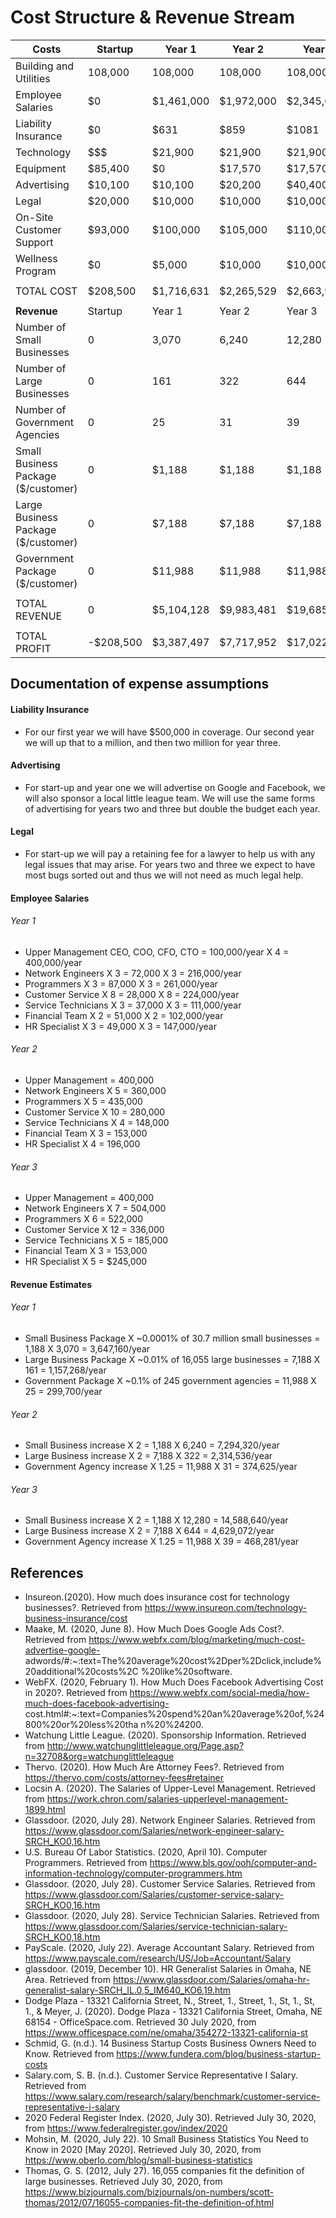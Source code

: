 # Cost Structure & Revenue Stream


| Costs | Startup | Year 1 | Year 2 | Year 3 |
|---|---|---|---|---|
|Building and Utilities | 108,000 | 108,000 | 108,000 | 108,000 |
|Employee Salaries | $0 | $1,461,000 | $1,972,000 | $2,345,000 |
|Liability Insurance | $0  | $631 | $859 | $1081 |
|Technology | $$$ | $21,900 | $21,900 | $21,900 |
|Equipment | $85,400 | $0 | $17,570 | $17,570 |
|Advertising | $10,100 | $10,100 | $20,200 | $40,400 |
|Legal | $20,000 | $10,000 | $10,000 | $10,000 |
|On-Site Customer Support  | $93,000 |$100,000  | $105,000 | $110,000 |
|Wellness Program | $0 | $5,000 | $10,000 | $10,000 |
| | | | | |
|TOTAL COST | $208,500 | $1,716,631 | $2,265,529 | $2,663,951 |
| | | | | |
| **Revenue** |Startup | Year 1 | Year 2 | Year 3 |
|Number of Small Businesses | 0 | 3,070 | 6,240 | 12,280 |
|Number of Large Businesses | 0 | 161 | 322 | 644 |
|Number of Government Agencies | 0 | 25 | 31 | 39 |
|Small Business Package ($/customer) | 0 | $1,188 | $1,188 | $1,188 |
|Large Business Package ($/customer) | 0 | $7,188 | $7,188 | $7,188 |
|Government Package ($/customer) | 0 | $11,988 | $11,988 | $11,988 |
| | | | | |
| TOTAL REVENUE | 0 | $5,104,128 | $9,983,481 | $19,685,993 |
| | | | | |
| TOTAL PROFIT | -$208,500 | $3,387,497 | $7,717,952 | $17,022,042 |


## Documentation of expense assumptions
#### Liability Insurance
- For our first year we will have $500,000 in coverage. Our second year we will up that to a million, and then two million for year three.
#### Advertising
- For start-up and year one we will advertise on Google and Facebook, we will also sponsor a local little league team. We will use the same forms of advertising for years two and three but double the budget each year. 
#### Legal
- For start-up we will pay a retaining fee for a lawyer to help us with any legal issues that may arise. For years two and three we expect to have most bugs sorted out and thus we will not need as much legal help. 
#### Employee Salaries
###### Year 1
- Upper Management CEO, COO, CFO, CTO = 100,000/year X 4 = 400,000/year
- Network Engineers X 3 = 72,000 X 3 = 216,000/year
- Programmers X 3 = 87,000 X 3 = 261,000/year
- Customer Service X 8 = 28,000 X 8 = 224,000/year
- Service Technicians X 3 = 37,000 X 3 = 111,000/year 
- Financial Team X 2 = 51,000 X 2 = 102,000/year 
- HR Specialist X 3 = 49,000 X 3 = 147,000/year
###### Year 2  
- Upper Management = 400,000
- Network Engineers X 5 = 360,000
- Programmers X 5 = 435,000
- Customer Service X 10 = 280,000
- Service Technicians X 4 = 148,000
- Financial Team X 3 = 153,000 
- HR Specialist X 4 = 196,000
###### Year 3 
- Upper Management = 400,000
- Network Engineers X 7 = 504,000
- Programmers X 6 = 522,000
- Customer Service X 12 = 336,000
- Service Technicians X 5 = 185,000
- Financial Team X 3 = 153,000
- HR Specialist X 5 = $245,000
#### Revenue Estimates
###### Year 1
- Small Business Package X ~0.0001% of 30.7 million small businesses = 1,188 X 3,070 = 3,647,160/year
- Large Business Package X ~0.01% of 16,055 large businesses = 7,188 X 161 = 1,157,268/year
- Government Package X ~0.1% of 245 government agencies = 11,988 X 25 = 299,700/year
###### Year 2
- Small Business increase X 2 = 1,188 X 6,240 = 7,294,320/year
- Large Business increase X 2 = 7,188 X 322 = 2,314,536/year
- Government Agency increase X 1.25 = 11,988 X 31 = 374,625/year
###### Year 3
- Small Business increase X 2 = 1,188 X 12,280 = 14,588,640/year
- Large Business increase X 2 = 7,188 X 644 = 4,629,072/year
- Government Agency increase X 1.25 = 11,988 X 39 = 468,281/year

## References
- Insureon.(2020). How much does insurance cost for technology businesses?. Retrieved from 	https://www.insureon.com/technology-business-insurance/cost
- Maake, M. (2020, June 8). How Much Does Google Ads Cost?. Retrieved from 	https://www.webfx.com/blog/marketing/much-cost-advertise-google-	adwords/#:~:text=The%20average%20cost%2Dper%2Dclick,include%20additional%20costs%2C	%20like%20software.
- WebFX. (2020, February 1). How Much Does Facebook Advertising Cost in 2020?. Retrieved from 	https://www.webfx.com/social-media/how-much-does-facebook-advertising-	cost.html#:~:text=Companies%20spend%20an%20average%20of,%24800%20or%20less%20tha	n%20%24200.
-	Watchung Little League. (2020). Sponsorship Information. Retrieved from 	http://www.watchunglittleleague.org/Page.asp?n=32708&org=watchunglittleleague
- Thervo. (2020). How Much Are Attorney Fees?. Retrieved from https://thervo.com/costs/attorney-fees#retainer
- Locsin A. (2020). The Salaries of Upper-Level Management. Retrieved from https://work.chron.com/salaries-upperlevel-management-1899.html
- Glassdoor. (2020, July 28). Network Engineer Salaries. Retrieved from https://www.glassdoor.com/Salaries/network-engineer-salary-SRCH_KO0,16.htm
- U.S. Bureau Of Labor Statistics. (2020, April 10). Computer Programmers. Retrieved from https://www.bls.gov/ooh/computer-and-information-technology/computer-programmers.htm
- Glassdoor. (2020, July 28). Customer Service Salaries. Retrieved from https://www.glassdoor.com/Salaries/customer-service-salary-SRCH_KO0,16.htm
- Glassdoor. (2020, July 28). Service Technician Salaries. Retrieved from https://www.glassdoor.com/Salaries/service-technician-salary-SRCH_KO0,18.htm
- PayScale. (2020, July 22). Average Accountant Salary. Retrieved from https://www.payscale.com/research/US/Job=Accountant/Salary
- glassdoor. (2019, December 10). HR Generalist Salaries in Omaha, NE Area. Retrieved from https://www.glassdoor.com/Salaries/omaha-hr-generalist-salary-SRCH_IL.0,5_IM640_KO6,19.htm	
- Dodge Plaza - 13321 California Street, N., Street, 1., Street, 1., St, 1., St, 1., & Meyer, J. (2020). Dodge Plaza - 13321 California Street, Omaha, NE 68154 - OfficeSpace.com. Retrieved 30 July 2020, from https://www.officespace.com/ne/omaha/354272-13321-california-st
- Schmid, G. (n.d.). 14 Business Startup Costs Business Owners Need to Know. Retrieved from https://www.fundera.com/blog/business-startup-costs
- Salary.com, S. B. (n.d.). Customer Service Representative I Salary. Retrieved from https://www.salary.com/research/salary/benchmark/customer-service-representative-i-salary
- 2020 Federal Register Index. (2020, July 30). Retrieved July 30, 2020, from https://www.federalregister.gov/index/2020
- Mohsin, M. (2020, July 22). 10 Small Business Statistics You Need to Know in 2020 [May 2020]. Retrieved July 30, 2020, from https://www.oberlo.com/blog/small-business-statistics
- Thomas, G. S. (2012, July 27). 16,055 companies fit the definition of large businesses. Retrieved July 30, 2020, from https://www.bizjournals.com/bizjournals/on-numbers/scott-thomas/2012/07/16055-companies-fit-the-definition-of.html
